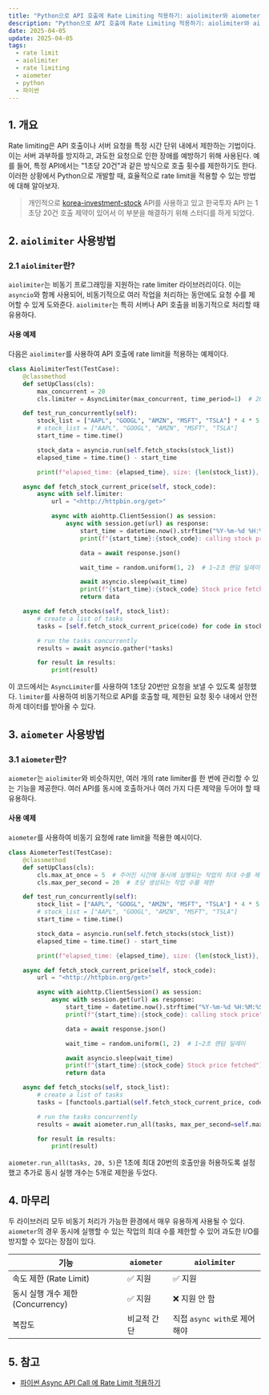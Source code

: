 ```yaml
---
title: "Python으로 API 호출에 Rate Limiting 적용하기: aiolimiter와 aiometer 사용법"
description: "Python으로 API 호출에 Rate Limiting 적용하기: aiolimiter와 aiometer 사용법"
date: 2025-04-05
update: 2025-04-05
tags:
  - rate limit
  - aiolimiter
  - rate limiting
  - aiometer
  - python
  - 파이썬
---
```


## 1. 개요

Rate limiting은 API 호출이나 서버 요청을 특정 시간 단위 내에서 제한하는 기법이다. 이는 서버 과부하를 방지하고, 과도한 요청으로 인한 장애를 예방하기 위해 사용된다. 예를 들어, 특정 API에서는 "1초당 20건"과 같은 방식으로 호출 횟수를 제한하기도 한다. 이러한 상황에서 Python으로 개발할 때, 효율적으로 rate limit을 적용할 수 있는 방법에 대해 알아보자.

> 개인적으로 [korea-investment-stock](https://pypi.org/project/korea-investment-stock/) API를 사용하고 있고 한국투자 API 는 1초당 20건 호출 제약이 있어서 이 부분을 해결하기 위해 스터디를 하게 되었다.

## 2. `aiolimiter` 사용방법

### 2.1 `aiolimiter`란?

`aiolimiter`는 비동기 프로그래밍을 지원하는 rate limiter 라이브러리이다. 이는 `asyncio`와 함께 사용되어, 비동기적으로 여러 작업을 처리하는 동안에도 요청 수를 제어할 수 있게 도와준다. `aiolimiter`는 특히 서버나 API 호출을 비동기적으로 처리할 때 유용하다.

#### 사용 예제

다음은 `aiolimiter`를 사용하여 API 호출에 rate limit을 적용하는 예제이다.

```python
class AiolimiterTest(TestCase):
    @classmethod
    def setUpClass(cls):
        max_concurrent = 20
        cls.limiter = AsyncLimiter(max_concurrent, time_period=1)  # 20 calls per second

    def test_run_concurrently(self):
        stock_list = ["AAPL", "GOOGL", "AMZN", "MSFT", "TSLA"] * 4 * 5
        # stock_list = ["AAPL", "GOOGL", "AMZN", "MSFT", "TSLA"]
        start_time = time.time()

        stock_data = asyncio.run(self.fetch_stocks(stock_list))
        elapsed_time = time.time() - start_time

        print(f"elapsed_time: {elapsed_time}, size: {len(stock_list)}, stock_data: {stock_data}")

    async def fetch_stock_current_price(self, stock_code):
        async with self.limiter:
            url = "<http://httpbin.org/get>"

            async with aiohttp.ClientSession() as session:
                async with session.get(url) as response:
                    start_time = datetime.now().strftime("%Y-%m-%d %H:%M:%S")
                    print(f"{start_time}:{stock_code}: calling stock price")

                    data = await response.json()

                    wait_time = random.uniform(1, 2)  # 1~2초 랜덤 딜레이

                    await asyncio.sleep(wait_time)
                    print(f"{start_time}:{stock_code} Stock price fetched")
                    return data

    async def fetch_stocks(self, stock_list):
        # create a list of tasks
        tasks = [self.fetch_stock_current_price(code) for code in stock_list]

        # run the tasks concurrently
        results = await asyncio.gather(*tasks)

        for result in results:
            print(result)
```

이 코드에서는 `AsyncLimiter`를 사용하여 1초당 20번만 요청을 보낼 수 있도록 설정했다. `limiter`를 사용하여 비동기적으로 API를 호출할 때, 제한된 요청 횟수 내에서 안전하게 데이터를 받아올 수 있다.

## 3. `aiometer` 사용방법

### 3.1 `aiometer`란?

`aiometer`는 `aiolimiter`와 비슷하지만, 여러 개의 rate limiter를 한 번에 관리할 수 있는 기능을 제공한다. 여러 API를 동시에 호출하거나 여러 가지 다른 제약을 두어야 할 때 유용하다.

#### 사용 예제

`aiometer`를 사용하여 비동기 요청에 rate limit을 적용한 예시이다.

```python
class AiometerTest(TestCase):
    @classmethod
    def setUpClass(cls):
        cls.max_at_once = 5  # 주어진 시간에 동시에 실행되는 작업의 최대 수를 제한하는 데 사용
        cls.max_per_second = 20  # 초당 생성되는 작업 수를 제한

    def test_run_concurrently(self):
        stock_list = ["AAPL", "GOOGL", "AMZN", "MSFT", "TSLA"] * 4 * 5
        # stock_list = ["AAPL", "GOOGL", "AMZN", "MSFT", "TSLA"]
        start_time = time.time()

        stock_data = asyncio.run(self.fetch_stocks(stock_list))
        elapsed_time = time.time() - start_time

        print(f"elapsed_time: {elapsed_time}, size: {len(stock_list)}, stock_data: {stock_data}")

    async def fetch_stock_current_price(self, stock_code):
        url = "<http://httpbin.org/get>"

        async with aiohttp.ClientSession() as session:
            async with session.get(url) as response:
                start_time = datetime.now().strftime("%Y-%m-%d %H:%M:%S")
                print(f"{start_time}:{stock_code}: calling stock price")

                data = await response.json()

                wait_time = random.uniform(1, 2)  # 1~2초 랜덤 딜레이

                await asyncio.sleep(wait_time)
                print(f"{start_time}:{stock_code} Stock price fetched")
                return data

    async def fetch_stocks(self, stock_list):
        # create a list of tasks
        tasks = [functools.partial(self.fetch_stock_current_price, code) for code in stock_list]

        # run the tasks concurrently
        results = await aiometer.run_all(tasks, max_per_second=self.max_per_second, max_at_once=self.max_at_once)

        for result in results:
            print(result)
```

`aiometer.run_all(tasks, 20, 5)`은 1초에 최대 20번의 호출만을 허용하도록 설정했고 추가로 동시 실행 개수는 5개로 제한을 두었다.

## 4. 마무리

두 라이브러리 모두 비동기 처리가 가능한 환경에서 매우 유용하게 사용될 수 있다. `aiometer`의 경우 동시에 실행할 수 있는 작업의 최대 수를 제한할 수 있어 과도한 I/O를 방지할 수 있다는 장점이 있다.

| 기능                              | `aiometer`  | `aiolimiter`                 |
| --------------------------------- | ----------- | ---------------------------- |
| 속도 제한 (Rate Limit)            | ✅ 지원      | ✅ 지원                       |
| 동시 실행 개수 제한 (Concurrency) | ✅ 지원      | ❌ 지원 안 함                 |
| 복잡도                            | 비교적 간단 | 직접 `async with`로 제어해야 |

## 5. 참고

- [파이썬 Async API Call 에 Rate Limit 적용하기](https://devocean.sk.com/blog/techBoardDetail.do?ID=166023&boardType=techBlog)
